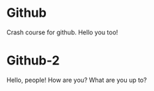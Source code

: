 # Github

Crash course for github. Hello you too!

# Github-2

Hello, people! How are you? What are you up to?


